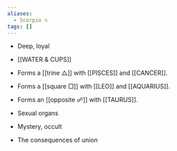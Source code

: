 ```yaml
---
aliases:
  - Scorpio ♏︎
tags: []
---
```

- Deep, loyal
- [[WATER & CUPS]]
- Forms a [[trine △]] with [[PISCES]] and [[CANCER]].
- Forms a [[square □]] with [[LEO]] and [[AQUARIUS]].
- Forms an [[opposite ☍]] with [[TAURUS]].

- Sexual organs
- Mystery, occult
- The consequences of union

